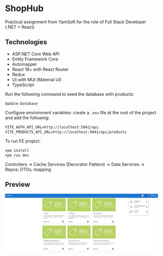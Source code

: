# ShopHub

Practical assignment from YamSoft for the role of Full Stack Developer (.NET + React)

## Technologies

* ASP.NET Core Web API
* Entity Framework Core
* Automapper
* React 18+ with React Router
* Redux
* UI with MUI (Material UI)
* TypeScript

Run the following command to seed the database with products:

```
Update-Database
```

Configure environment variables: create a `.env` file at the root of the project and add the following:
```
VITE_AUTH_API_URL=http://localhost:5041/api
VITE_PRODUCTS_API_URL=http://localhost:5041/api/products
```

To run FE project:
```
npm install
npm run dev
```

Controllers → Cache Services (Decorator Pattern) → Data Services → Repos; DTOs; mapping

## Preview
![Alt Text](assets/Screenshot_1.png)
